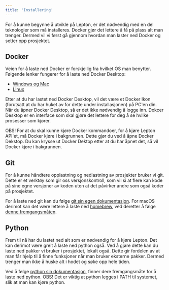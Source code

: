 ```yaml
---
title: 'Installering'
---
```


For å kunne begynne å utvikle på Lepton, er det nødvendig med en del teknologier som må installeres. Docker gjør det lettere å få på plass alt man trenger. Dermed vil vi først gå gjennom hvordan man laster ned Docker og setter opp prosjektet.


## Docker

Veien for å laste ned Docker er forskjellig fra hvilket OS man benytter. Følgende lenker fungerer for å laste ned Docker Desktop:

* [Windows og Mac](https://www.docker.com/products/docker-desktop/)
* [Linux](https://docs.docker.com/desktop/install/linux-install/)

Etter at du har lastet ned Docker Desktop, vil det være et Docker Ikon (forutsatt at du har huket av for dette under installasjonen) på PC'en din. Når du åpner Docker Desktop, så er det ikke nødvendig å logge inn. Dokcer Desktop er en interface som skal gjøre det lettere for deg å se hvilke prosesser som kjører.

OBS! For at du skal kunne kjøre Docker kommandoer, for å kjøre Lepton API'et, må Docker kjøre i bakgrunnen. Dette gjør du ved å åpne Docker Dekstop. Du kan krysse ut Docker Dektop etter at du har åpnet det, så vil Docker kjøre i bakgrunnen. 


## Git

For å kunne håndtere opplastning og nedlastning av prosjekter bruker vi git. Dette er et verktøy som gir oss versjonskontroll, som vil si at flere kan kode på sine egne versjoner av koden uten at det påvirker andre som også koder på prosjektet.

For å laste ned git kan du følge [git sin egen dokumentasjon](https://git-scm.com/book/en/v2/Getting-Started-Installing-Git). For macOS derimot kan det være lettere å laste ned [homebrew](https://docs.brew.sh/Installation), ved deretter å følge [denne fremgangsmåten](https://www.git-scm.com/download/mac).


## Python

Frem til nå har du lastet ned alt som er nødvendig for å kjøre Lepton. Det kan derimot være greit å laste ned python også. Ved å gjøre dette kan du laste ned pakker vi bruker i prosjektet, lokalt også. Dette gir fordelen av at man får hjelp til å finne funksjoner når man bruker eksterne pakker. Dermed trenger man ikke å huske alt i hodet og søke opp hele tiden.

Ved å følge [python sin dokumentasjon](https://www.python.org/downloads/), finner dere fremgangsmåte for å laste ned python. OBS! Det er viktig at python legges i PATH til systemet, slik at man kan kjøre python.